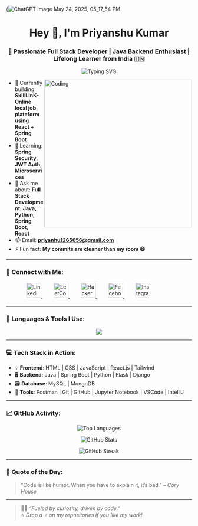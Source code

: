 
(![ChatGPT Image May 24, 2025, 05_17_54 PM](https://github.com/user-attachments/assets/fc5cc501-af69-4a6c-9654-cdf1259594e3)

<h1 align="center">Hey 👋, I'm Priyanshu Kumar</h1>
<h3 align="center">🚀 Passionate Full Stack Developer | Java Backend Enthusiast | Lifelong Learner from India 🇮🇳</h3>

<p align="center">
  <img src="https://readme-typing-svg.demolab.com?font=Fira+Code&pause=1000&color=white&center=true&vCenter=true&multiline=true&width=700&height=70&lines=Java+%7C+Spring+Boot+%7C+React+%7C+Microservices+%7C+AWS;Problem+Solver+%F0%9F%A7%91%E2%80%8D%F0%9F%92%BB+%7C+Tech+Writer+%7C+Clean+Code+Advocate" alt="Typing SVG" />
</p>

<img align="right" alt="Coding" width="400" src="https://user-images.githubusercontent.com/55389276/140866485-8fb1c876-9a8f-4d6a-98dc-08c4981eaf70.gif" />

- 🔭 Currently building: **SkillLinK-Online local job plateform using React + Spring Boot**
- 🌱 Learning: **Spring Security, JWT Auth, Microservices**
- 💬 Ask me about: **Full Stack Development, Java, Python, Spring Boot, React**
- 📫 Email: **priyanhu1265656@gmail.com**
- ⚡ Fun fact: **My commits are cleaner than my room 😄**

---

### 🤝 Connect with Me:
<p align="left" style="margin: 20px 40px">
  <a href="https://www.linkedin.com/in/priyanshukumar1265/" target="_blank" title="LinkedIn" style="margin: 0 15px;">
    <img src="https://cdn.jsdelivr.net/gh/devicons/devicon/icons/linkedin/linkedin-original.svg" height="40" alt="LinkedIn" />
  </a>
  <a href="https://leetcode.com/u/PriyAnshu1265/" target="_blank" title="LeetCode" style="margin: 0 15px;">
    <img src="https://upload.wikimedia.org/wikipedia/commons/1/19/LeetCode_logo_black.png" height="40" alt="LeetCode" />
  </a>
  <a href="https://www.hackerrank.com/priyanshukuma120" target="_blank" title="HackerRank" style="margin: 0 15px;">
    <img src="https://upload.wikimedia.org/wikipedia/commons/6/65/HackerRank_logo.png" height="40" alt="HackerRank" />
  </a>
  <a href="https://fb.com/priyanshu.singh" target="_blank" title="Facebook" style="margin: 0 15px;">
    <img src="https://upload.wikimedia.org/wikipedia/commons/1/1b/Facebook_icon.svg" height="40" alt="Facebook" />
  </a>
  <a href="https://instagram.com/priyans_singh___" target="_blank" title="Instagram" style="margin: 0 15px;">
    <img src="https://upload.wikimedia.org/wikipedia/commons/a/a5/Instagram_icon.png" height="40" alt="Instagram" />
  </a>
</p>

---

### 🧠 Languages & Tools I Use:
<p align="center">
  <img src="https://skillicons.dev/icons?i=java,python,html,css,javascript,react,spring,flask,django,mysql,mongodb,jupyter,git,github" />
</p>

---

### 💻 Tech Stack in Action:
- 💡 **Frontend**: HTML | CSS | JavaScript | React.js | Tailwind
- 🖥️ **Backend**: Java | Spring Boot | Python | Flask | Django
- 🗃️ **Database**: MySQL | MongoDB
- 🧪 **Tools**: Postman | Git | GitHub | Jupyter Notebook | VSCode | IntelliJ

---

### 📈 GitHub Activity:
<p align="center">
  <img src="https://github-readme-stats.vercel.app/api/top-langs?username=PriYanahsu&show_icons=true&locale=en&layout=compact&theme=radical" alt="Top Languages" />
</p>
<p align="center">
  <img src="https://github-readme-stats.vercel.app/api?username=PriYanahsu&show_icons=true&theme=radical&count_private=true" alt="GitHub Stats" />
</p>
<p align="center">
  <img src="https://github-readme-streak-stats.herokuapp.com/?user=PriYanahsu&theme=radical" alt="GitHub Streak" />
</p>

---

### 🧩 Quote of the Day:
> "Code is like humor. When you have to explain it, it’s bad." – *Cory House*

---

> 🧑‍💻 *“Fueled by curiosity, driven by code.”*  
> ⭐ *Drop a ⭐ on my repositories if you like my work!*

